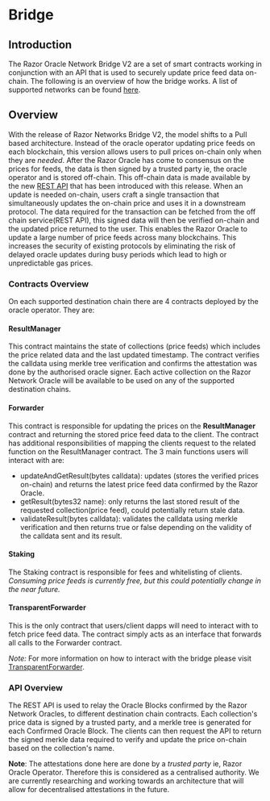 # Bridge 


## Introduction

The Razor Oracle Network Bridge V2 are a set of smart contracts working in conjunction with an API that is used to securely update price feed data on-chain. The following is an overview of how the bridge works. A list of supported networks can be found [here](./deployment-details.md).


## Overview

With the release of Razor Networks Bridge V2,  the model shifts to a Pull based architecture. Instead of the oracle operator updating price feeds on each blockchain, this version allows users to pull prices on-chain only when they are _needed_. After the Razor Oracle has come to consensus on the prices for feeds, the data is then signed by a trusted party ie, the oracle operator and is stored off-chain. This off-chain data is made available by the new [REST API](./api.md) that has been introduced with this release. When an update is needed on-chain, users craft a single transaction that simultaneously updates the on-chain price and uses it in a downstream protocol. The data required for the transaction can be fetched from the off chain service(REST API), this signed data will then be verified on-chain and the updated price returned to the user.  This enables the Razor Oracle to update a large number of price feeds across many blockchains. This increases the security of existing protocols by eliminating the risk of delayed oracle updates during busy periods which lead to high or unpredictable gas prices.


### Contracts Overview

On each supported destination chain there are 4 contracts deployed by the oracle operator. They are:

#### ResultManager
This contract maintains the state of collections (price feeds) which includes the price related data and the last updated timestamp. The contract verifies the calldata using merkle tree verification and confirms the attestation was done by the authorised oracle signer. Each active collection on the Razor Network Oracle will be available to be used on any of the supported destination chains. 

#### Forwarder 
This contract is responsible for updating the prices on the **ResultManager** contract and returning the stored price feed data to the client. The contract has additional responsibilities of mapping the clients request to the related function on the ResultManager contract. The 3 main functions users will interact with are: 

- updateAndGetResult(bytes calldata): updates (stores the verified prices on-chain) and returns the latest price feed data confirmed by the Razor Oracle.
- getResult(bytes32 name): only returns the last stored result of the requested collection(price feed), could potentially return stale data.
- validateResult(bytes calldata): validates the calldata using merkle verification and then returns true or false depending on the validity of the calldata sent and its result.

#### Staking
The Staking contract is responsible for fees and whitelisting of clients. _Consuming price feeds is currently free, but this could potentially change in the near future._

#### TransparentForwarder
This is the only contract that users/client dapps will need to interact with to fetch price feed data. The contract simply acts as an interface that forwards all calls to the Forwarder contract. 


_Note:_ For more information on how to interact with the bridge please visit [TransparentForwarder](./transparent-forwarder.md). 


### API Overview

The REST API is used to relay the Oracle Blocks confirmed by the Razor Network Oracles, to different destination chain contracts. Each collection's price data is signed by a trusted party, and a merkle tree is generated for each Confirmed Oracle Block. The clients can then request the API to return the signed merkle data required to verify and update the price on-chain based on the collection's name. 

**Note**: The attestations done here are done by a _trusted party_ ie, Razor Oracle Operator. Therefore this is considered as a centralised authority. We are currently researching and working towards an architecture that will allow for decentralised attestations in the future.









